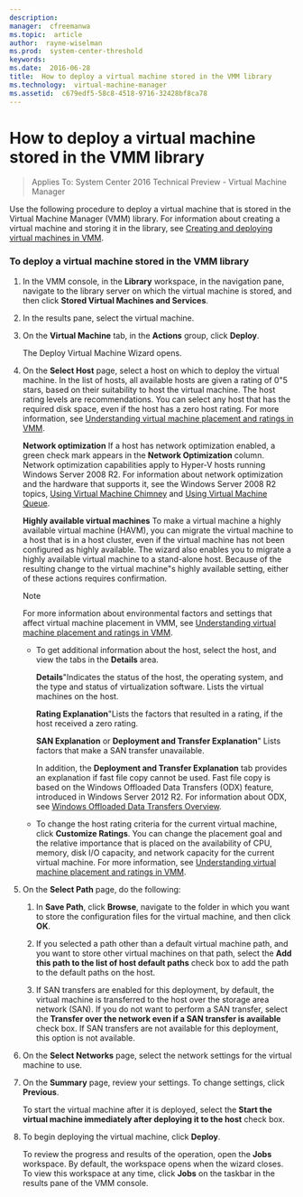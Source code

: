 ```yaml
---
description:  
manager:  cfreemanwa
ms.topic:  article
author:  rayne-wiselman
ms.prod:  system-center-threshold
keywords:  
ms.date:  2016-06-28
title:  How to deploy a virtual machine stored in the VMM library
ms.technology:  virtual-machine-manager
ms.assetid:  c679edf5-58c8-4518-9716-32428bf8ca78
---
```


# How to deploy a virtual machine stored in the VMM library

>Applies To: System Center 2016 Technical Preview - Virtual Machine Manager

Use the following procedure to deploy a virtual machine that is stored in the Virtual Machine Manager (VMM) library. For information about creating a virtual machine and storing it in the library, see [Creating and deploying virtual machines in VMM](Creating-and-deploying-virtual-machines-in-VMM.md).

### To deploy a virtual machine stored in the VMM library

1.  In the VMM console, in the **Library** workspace, in the navigation pane, navigate to the library server on which the virtual machine is stored, and then click **Stored Virtual Machines and Services**.

2.  In the results pane, select the virtual machine.

3.  On the **Virtual Machine** tab, in the **Actions** group, click **Deploy**.

    The Deploy Virtual Machine Wizard opens.

4.  On the **Select Host** page, select a host on which to deploy the virtual machine. In the list of hosts, all available hosts are given a rating of 0"5 stars, based on their suitability to host the virtual machine. The host rating levels are recommendations. You can select any host that has the required disk space, even if the host has a zero host rating. For more information, see [Understanding virtual machine placement and ratings in VMM](Understanding-virtual-machine-placement-and-ratings-in-VMM.md).

    **Network optimization** If a host has network optimization enabled, a green check mark appears in the **Network Optimization** column. Network optimization capabilities apply to Hyper-V hosts running Windows Server 2008 R2. For information about network optimization and the hardware that supports it, see the Windows Server 2008 R2 topics, [Using Virtual Machine Chimney](http://technet.microsoft.com/library/gg162677.aspx) and [Using Virtual Machine Queue](http://technet.microsoft.com/library/gg162704.aspx).

    **Highly available virtual machines** To make a virtual machine a highly available virtual machine (HAVM), you can migrate the virtual machine to a host that is in a host cluster, even if the virtual machine has not been configured as highly available. The wizard also enables you to migrate a highly available virtual machine to a stand-alone host. Because of the resulting change to the virtual machine"s highly available setting, either of these actions requires confirmation.

    > [!NOTE]
    > For more information about environmental factors and settings that affect virtual machine placement in VMM, see [Understanding virtual machine placement and ratings in VMM](Understanding-virtual-machine-placement-and-ratings-in-VMM.md).

    -   To get additional information about the host, select the host, and view the tabs in the **Details** area.

        **Details**"Indicates the status of the host, the operating system, and the type and status of virtualization software. Lists the virtual machines on the host.

        **Rating Explanation**"Lists the factors that resulted in a rating, if the host received a zero rating.

        **SAN Explanation** or **Deployment and Transfer Explanation**" Lists factors that make a SAN transfer unavailable.

        In addition, the **Deployment and Transfer Explanation** tab provides an explanation if fast file copy cannot be used. Fast file copy is based on the Windows Offloaded Data Transfers (ODX) feature, introduced in Windows Server 2012 R2. For information about ODX, see [Windows Offloaded Data Transfers Overview](http://technet.microsoft.com/library/hh831628.aspx).

    -   To change the host rating criteria for the current virtual machine, click **Customize Ratings**. You can change the placement goal and the relative importance that is placed on the availability of CPU, memory, disk I/O capacity, and network capacity for the current virtual machine. For more information, see [Understanding virtual machine placement and ratings in VMM](Understanding-virtual-machine-placement-and-ratings-in-VMM.md).

5.  On the **Select Path** page, do the following:

    1.  In **Save Path**, click **Browse**, navigate to the folder in which you want to store the configuration files for the virtual machine, and then click **OK**.

    2.  If you selected a path other than a default virtual machine path, and you want to store other virtual machines on that path, select the **Add this path to the list of host default paths** check box to add the path to the default paths on the host.

    3.  If SAN transfers are enabled for this deployment, by default, the virtual machine is transferred to the host over the storage area network (SAN). If you do not want to perform a SAN transfer, select the **Transfer over the network even if a SAN transfer is available** check box. If SAN transfers are not available for this deployment, this option is not available.

6.  On the **Select Networks** page, select the network settings for the virtual machine to use.

7.  On the **Summary** page, review your settings. To change settings, click **Previous**.

    To start the virtual machine after it is deployed, select the **Start the virtual machine immediately after deploying it to the host** check box.

8.  To begin deploying the virtual machine, click **Deploy**.

    To review the progress and results of the operation, open the **Jobs** workspace. By default, the workspace opens when the wizard closes. To view this workspace at any time, click **Jobs** on the taskbar in the results pane of the VMM console.




